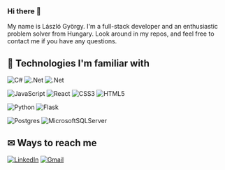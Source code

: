 ### Hi there 👋

My name is László György. I'm a full-stack developer and an enthusiastic problem solver from Hungary. Look around in my repos, and feel free to contact me if you have any questions.

## 🔧 Technologies I'm familiar with

![C#](https://img.shields.io/badge/c%23-%23239120.svg?style=for-the-badge&logo=c-sharp&logoColor=white)
![.Net](https://img.shields.io/badge/.NET-5C2D91?style=for-the-badge&logo=.net&logoColor=white)
![.Net](https://img.shields.io/badge/ASP.NET-5C2D91?style=for-the-badge&logo=.net&logoColor=white)

![JavaScript](https://img.shields.io/badge/javascript-%23323330.svg?style=for-the-badge&logo=javascript&logoColor=%23F7DF1E)
![React](https://img.shields.io/badge/react-%2320232a.svg?style=for-the-badge&logo=react&logoColor=%2361DAFB)
![CSS3](https://img.shields.io/badge/css3-%231572B6.svg?style=for-the-badge&logo=css3&logoColor=white)
![HTML5](https://img.shields.io/badge/html5-%23E34F26.svg?style=for-the-badge&logo=html5&logoColor=white)

![Python](https://img.shields.io/badge/python-3670A0?style=for-the-badge&logo=python&logoColor=ffdd54)
![Flask](https://img.shields.io/badge/flask-%23000.svg?style=for-the-badge&logo=flask&logoColor=white)

![Postgres](https://img.shields.io/badge/postgres-%23316192.svg?style=for-the-badge&logo=postgresql&logoColor=white)
![MicrosoftSQLServer](https://img.shields.io/badge/Microsoft%20SQL%20Sever-CC2927?style=for-the-badge&logo=microsoft%20sql%20server&logoColor=white)

## ✉ Ways to reach me

[![LinkedIn](https://img.shields.io/badge/laszlogyorgy-%230077B5.svg?style=for-the-badge&logo=linkedin&logoColor=white)](https://www.linkedin.com/in/laszlogyorgy)
[![Gmail](https://img.shields.io/badge/l.gyorgy90@gmail.com-D14836?style=for-the-badge&logo=gmail&logoColor=white)](mailto:l.gyorgy90@gmail.com)
